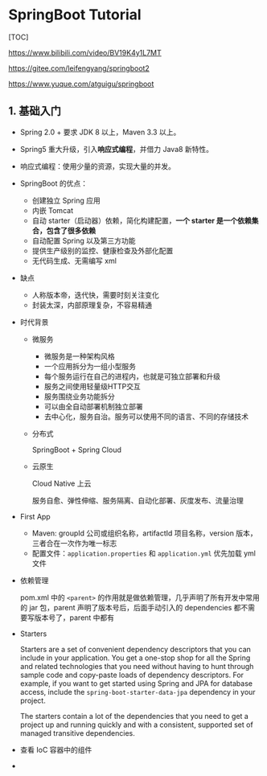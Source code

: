 # SpringBoot Tutorial

[TOC]

https://www.bilibili.com/video/BV19K4y1L7MT

https://gitee.com/leifengyang/springboot2

https://www.yuque.com/atguigu/springboot

## 1. 基础入门

- Spring 2.0 + 要求 JDK 8 以上，Maven 3.3 以上。

- Spring5 重大升级，引入**响应式编程**，并借力 Java8 新特性。

- 响应式编程：使用少量的资源，实现大量的并发。 

- SpringBoot 的优点：

  - 创建独立 Spring 应用
  - 内嵌 Tomcat
  - 自动 starter（启动器）依赖，简化构建配置，**一个 starter 是一个依赖集合，包含了很多依赖**
  - 自动配置 Spring 以及第三方功能
  - 提供生产级别的监控、健康检查及外部化配置
  - 无代码生成、无需编写 xml

- 缺点

  - 人称版本帝，迭代快，需要时刻关注变化
  - 封装太深，内部原理复杂，不容易精通

- 时代背景

  - 微服务

    - 微服务是一种架构风格
    - 一个应用拆分为一组小型服务
    - 每个服务运行在自己的进程内，也就是可独立部署和升级
    - 服务之间使用轻量级HTTP交互
    - 服务围绕业务功能拆分
    - 可以由全自动部署机制独立部署
    - 去中心化，服务自治。服务可以使用不同的语言、不同的存储技术

  - 分布式

    SpringBoot + Spring Cloud

  - 云原生

    Cloud Native  上云

    服务自愈、弹性伸缩、服务隔离、自动化部署、灰度发布、流量治理

- First App

  - Maven: groupId 公司或组织名称，artifactId 项目名称，version 版本，三者合在一次作为唯一标志
  - 配置文件：`application.properties` 和 `application.yml` 优先加载 yml 文件

- 依赖管理

  pom.xml 中的 `<parent>` 的作用就是做依赖管理，几乎声明了所有开发中常用的 jar 包，parent 声明了版本号后，后面手动引入的 dependencies 都不需要写版本号了，parent 中都有

- Starters

  Starters are a set of convenient dependency descriptors that you can include in your application. You get a one-stop shop for all the Spring and related technologies that you need without having to hunt through sample code and copy-paste loads of dependency descriptors. For example, if you want to get started using Spring and JPA for database access, include the `spring-boot-starter-data-jpa` dependency in your project.

  The starters contain a lot of the dependencies that you need to get a project up and running quickly and with a consistent, supported set of managed transitive dependencies.

- 查看 IoC 容器中的组件

- 



